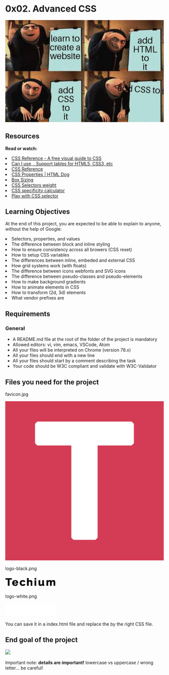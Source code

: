 # 0x02. Advanced CSS

<img src="images/meme.jpg">

## Resources
<b>Read or watch:</b>

<li>
    <a href ="https://intranet.alxswe.com/rltoken/MeWjjFdnI4juKMuswMHCDw">
        CSS Reference - A free visual guide to CSS
    </a>
</li>
<li>
    <a href ="https://intranet.alxswe.com/rltoken/aacSCBKtMfaYb2ut8ADIIw">
       Can I use,,, Support tables for HTML5, CSS3, etc
    </a>
</li>
<li>
    <a href ="https://intranet.alxswe.com/rltoken/aacSCBKtMfaYb2ut8ADIIw">
        CSS Reference
    </a>
</li>
<li>
    <a href ="https://intranet.alxswe.com/rltoken/86gOgI3QURbl3jboMjvdBA">
        CSS Properties | HTML Dog
    </a>
</li>
<li>
    <a href ="https://intranet.alxswe.com/rltoken/C9A8kyK5eYXel9cNEgOutw">
       Box Sizing
    </a>
</li>
<li>
    <a href ="https://intranet.alxswe.com/rltoken/cJCkolmCPaQS_DOm6ttAuw">
        CSS Selectors weight
    </a>
</li>
<li>
    <a href ="https://intranet.alxswe.com/rltoken/sbxh4s-Q7e6A10dvGIlwpg">
        CSS specificity calculator
    </a>
</li>
<li>
    <a href ="https://intranet.alxswe.com/rltoken/1Ui1GLYaGceqw9_9LFw-SQ">
        Play with CSS selector
    </a>
</li>

## Learning Objectives
At the end of this project, you are expected to be able to explain to anyone, without the help of Google:

<li>Selectors, properties, and values</li>
<li>The difference between block and inline styling</li>
<li>How to ensure consistency across all browers (CSS reset)</li>
<li>How to setup CSS variables</li>
<li>The differences between inline, embeded and external CSS</li>
<li>How grid systems work (with floats)</li>
<li>The difference between icons webfonts and SVG icons</li>
<li>The difference between pseudo-classes and pseudo-elements</li>
<li>How to make background gradients</li>
<li>How to animate elements in CSS</li>
<li>How to transform (2d, 3d) elements</li>
<li>What vendor prefixes are</li>

## Requirements
### General
<ul>
    <li>A README.md file at the root of the folder of the project is mandatory</li>
    <li>Allowed editors: vi, vim, emacs, VSCode, Atom</li>
    <li>All your files will be interpreted on Chrome (version 78.x)</li>
    <li>All your files should end with a new line</li>
    <li>All your files should start by a comment describing the task</li>
    <li>Your code should be W3C compliant and validate with W3C-Validator</li>
</ul>

## Files you need for the project

favicon.jpg 

<img src="images/favicon.jpg">

logo-black.png

<img src="images/logo-black.png">

logo-white.png

<img src="images/logo-white.png">

You can save it in a index.html file and replace the <link rel='stylesheet' href='#'> by the right CSS file.

## End goal of the project

<img src="images/endResult.png">

Important note: <b>details are important!</b> lowercase vs uppercase / wrong letter… be careful!